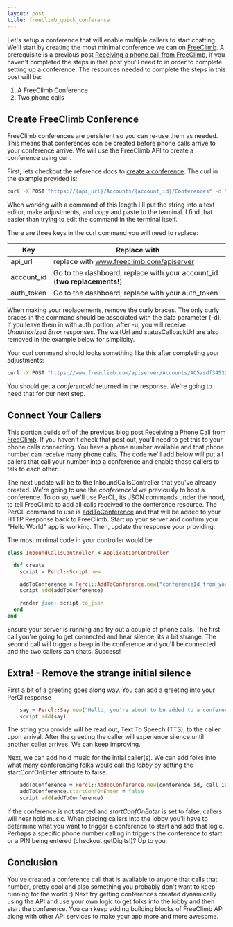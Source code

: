 ```yaml
---
layout: post
title: freeclimb_quick_conference
---
```


Let's setup a conference that will enable multiple callers to start chatting. We'll start by creating the most minimal conference we can on [FreeClimb](www.freeclimb.com). A prerequisite is a previous post [Receiving a phone call from FreeClimb](https://jakeschmitz.com/blog/ruby/rails/freeclimb/2020/04/15/inbound-freeclimb-call.html), if you haven't completed the steps in that post you'll need to in order to complete setting up a conference. The resources needed to complete the steps in this post will be:
1. A FreeClimb Conference
1. Two phone calls

## Create FreeClimb Conference
FreeClimb conferences are persistent so you can re-use them as needed. This means that conferences can be created before phone calls arrive to your conference arrive. We will use the FreeClimb API to create a conference using curl.

First, lets checkout the reference docs to [create a conference](https://docs.freeclimb.com/reference/conferences#create-a-conference).  The curl in the example provided is:

```bash
curl -X POST "https://{api_url}/Accounts/{account_id}/Conferences" -d "{\"alias\":\"test\", \"playBeep\":\"always\", \"record\":false, \"waitUrl\":\"http://myapp/waitaudio\", \"statusCallbackUrl\":\"http://myserver/confstatuscallback\"}" -u "{account_id}:{auth_token}"
```

When working with a command of this length I'll put the string into a text editor, make adjustments, and copy and paste to the terminal. I find that easier than trying to edit the command in the terminal itself.

There are three keys in the curl command you will need to replace:


| Key         | Replace with                                                             |
| ------------|--------------------------------------------------------------------------|
| api_url     | replace with www.freeclimb.com/apiserver                                 |
| account_id  | Go to the dashboard, replace with your account_id (**two replacements!**)|
| auth_token  | Go to the dashboard, replace with your auth_token                        |  

When making your replacements, remove the curly braces. The only curly braces in the command should be associated with the data parameter (-d). If you leave them in with auth portion, after -u, you will receive *Unauthorized Error* responses.  The waitUrl and statusCallbackUrl are also removed in the example below for simplicity.

Your curl command should looks something like this after completing your adjustments:

```bash
curl -X POST "https://www.freeclimb.com/apiserver/Accounts/AC5asdf345321421442412sfsdvsgd/Conferences" -d "{\"alias\":\"Jakes test Conference\", \"playBeep\":\"always\", \"record\":false }" -u "AC5asdf345321421442412sfsdvsgd:bsdf214sadsfasfdsfasfasfasffht"
```

You should get a *conferenceId* returned in the response. We're going to need that for our next step.

## Connect Your Callers
This portion builds off of the previous blog post Receiving a [Phone Call from FreeClimb](https://jakeschmitz.com/blog/ruby/rails/freeclimb/2020/04/15/inbound-freeclimb-call.html). If you haven't check that post out, you'll need to get this to your phone calls connecting. You have a phone number available and that phone number can receive many phone calls. The code we'll add below will put all callers that call your number into a conference and enable those callers to talk to each other.

The next update will be to the InboundCallsController that you've already created. We're going to use the *conferenceId* we previously to host a conference. To do so, we'll use PerCL, its JSON commands under the hood, to tell FreeClimb to add all calls received to the conference resource. The PerCL command to use is [addToConference](https://docs.freeclimb.com/reference/conference-participants-1#addtoconference) and that will be added to your HTTP Response back to FreeClimb. Start up your server and confirm your "Hello World" app is working. Then, update the response your providing:

The most minimal code in your controller would be:
```ruby
class InboundCallsController < ApplicationController

  def create
    script = Percl::Script.new

    addToConference = Percl::AddToConference.new("conferenceId_from_your_curl", params[:callId])
    script.add(addToConference)

    render json: script.to_json
  end
end
```

Ensure your server is running and try out a couple of phone calls. The first call you're going to get connected and hear silence, its a bit strange. The second call will trigger a beep in the conference and you'll be connected and the two callers can chats. Success!

## Extra! - Remove the strange initial silence

First a bit of a greeting goes along way. You can add a greeting into your PerCl response
```ruby
    say = Percl::Say.new("Hello, you're about to be added to a conference.")
    script.add(say)
```
The string you provide will be read out, Text To Speech (TTS), to the caller upon arrival. After the greeting the caller will experience silence until another caller arrives. We can keep improving.

Next, we can add hold music for the intial caller(s). We can add folks into what many conferencing folks would call the *lobby* by setting the startConfOnEnter attribute to false.
```ruby
    addToConference = Percl::AddToConference.new(conference_id, call_id)
    addToConference.startConfOnEnter = false
    script.add(addToConference)
```
If the conference is not started and *startConfOnEnter* is set to false, callers will hear hold music. When placing callers into the lobby you'll have to determine what you want to trigger a conference to start and add that logic. Perhaps a specific phone number calling in triggers the conference to start or a PIN being entered (checkout getDigits!)?  Up to you.


## Conclusion
You've created a conference call that is available to anyone that calls that number, pretty cool and also something you probably don't want to keep running for the world :) Next try getting conferences created dynamically using the API and use your own logic to get folks into the lobby and then start the conference. You can keep adding building blocks of FreeClimb API along with other API services to make your app more and more awesome.
